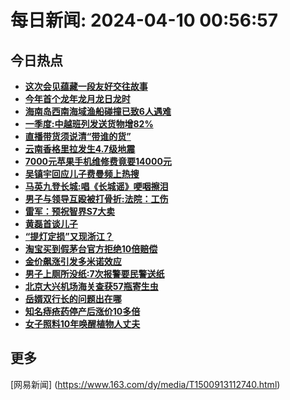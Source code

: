 
# 每日新闻: 2024-04-10 00:56:57
## 今日热点

- **[这次会见蕴藏一段友好交往故事](https://www.163.com/search?keyword=%E8%BF%99%E6%AC%A1%E4%BC%9A%E8%A7%81%E8%95%B4%E8%97%8F%E4%B8%80%E6%AE%B5%E5%8F%8B%E5%A5%BD%E4%BA%A4%E5%BE%80%E6%95%85%E4%BA%8B)**
- **[今年首个龙年龙月龙日龙时](https://www.163.com/search?keyword=%E4%BB%8A%E5%B9%B4%E9%A6%96%E4%B8%AA%E9%BE%99%E5%B9%B4%E9%BE%99%E6%9C%88%E9%BE%99%E6%97%A5%E9%BE%99%E6%97%B6)**
- **[海南岛西南海域渔船碰撞已致6人遇难](https://www.163.com/search?keyword=%E6%B5%B7%E5%8D%97%E5%B2%9B%E8%A5%BF%E5%8D%97%E6%B5%B7%E5%9F%9F%E6%B8%94%E8%88%B9%E7%A2%B0%E6%92%9E%E5%B7%B2%E8%87%B46%E4%BA%BA%E9%81%87%E9%9A%BE)**
- **[一季度:中越班列发送货物增82%](https://www.163.com/search?keyword=%E4%B8%80%E5%AD%A3%E5%BA%A6+%E4%B8%AD%E8%B6%8A%E7%8F%AD%E5%88%97%E5%8F%91%E9%80%81%E8%B4%A7%E7%89%A9%E5%A2%9E82%25)**
- **[直播带货须说清“带谁的货”](https://www.163.com/search?keyword=%E7%9B%B4%E6%92%AD%E5%B8%A6%E8%B4%A7%E9%A1%BB%E8%AF%B4%E6%B8%85%E2%80%9C%E5%B8%A6%E8%B0%81%E7%9A%84%E8%B4%A7%E2%80%9D)**
- **[云南香格里拉发生4.7级地震](https://www.163.com/search?keyword=%E4%BA%91%E5%8D%97%E9%A6%99%E6%A0%BC%E9%87%8C%E6%8B%89%E5%8F%91%E7%94%9F4.7%E7%BA%A7%E5%9C%B0%E9%9C%87)**
- **[7000元苹果手机维修费竟要14000元](https://www.163.com/search?keyword=7000%E5%85%83%E8%8B%B9%E6%9E%9C%E6%89%8B%E6%9C%BA%E7%BB%B4%E4%BF%AE%E8%B4%B9%E7%AB%9F%E8%A6%8114000%E5%85%83)**
- **[吴镇宇回应儿子费曼频上热搜](https://www.163.com/search?keyword=%E5%90%B4%E9%95%87%E5%AE%87%E5%9B%9E%E5%BA%94%E5%84%BF%E5%AD%90%E8%B4%B9%E6%9B%BC%E9%A2%91%E4%B8%8A%E7%83%AD%E6%90%9C)**
- **[马英九登长城:唱《长城谣》哽咽擦泪](https://www.163.com/search?keyword=%E9%A9%AC%E8%8B%B1%E4%B9%9D%E7%99%BB%E9%95%BF%E5%9F%8E+%E5%94%B1%E3%80%8A%E9%95%BF%E5%9F%8E%E8%B0%A3%E3%80%8B%E5%93%BD%E5%92%BD%E6%93%A6%E6%B3%AA)**
- **[男子与领导互殴被打骨折:法院：工伤](https://www.163.com/search?keyword=%E7%94%B7%E5%AD%90%E4%B8%8E%E9%A2%86%E5%AF%BC%E4%BA%92%E6%AE%B4%E8%A2%AB%E6%89%93%E9%AA%A8%E6%8A%98+%E6%B3%95%E9%99%A2%EF%BC%9A%E5%B7%A5%E4%BC%A4)**
- **[雷军：预祝智界S7大卖](https://www.163.com/search?keyword=%E9%9B%B7%E5%86%9B%EF%BC%9A%E9%A2%84%E7%A5%9D%E6%99%BA%E7%95%8CS7%E5%A4%A7%E5%8D%96)**
- **[黄磊首谈儿子](https://www.163.com/search?keyword=%E9%BB%84%E7%A3%8A%E9%A6%96%E8%B0%88%E5%84%BF%E5%AD%90)**
- **[“提灯定损”又现浙江？](https://www.163.com/search?keyword=%E2%80%9C%E6%8F%90%E7%81%AF%E5%AE%9A%E6%8D%9F%E2%80%9D%E5%8F%88%E7%8E%B0%E6%B5%99%E6%B1%9F%EF%BC%9F)**
- **[淘宝买到假茅台官方拒绝10倍赔偿](https://www.163.com/search?keyword=%E6%B7%98%E5%AE%9D%E4%B9%B0%E5%88%B0%E5%81%87%E8%8C%85%E5%8F%B0%E5%AE%98%E6%96%B9%E6%8B%92%E7%BB%9D10%E5%80%8D%E8%B5%94%E5%81%BF)**
- **[金价飙涨引发多米诺效应](https://www.163.com/search?keyword=%E9%87%91%E4%BB%B7%E9%A3%99%E6%B6%A8%E5%BC%95%E5%8F%91%E5%A4%9A%E7%B1%B3%E8%AF%BA%E6%95%88%E5%BA%94)**
- **[男子上厕所没纸:7次报警要民警送纸](https://www.163.com/search?keyword=%E7%94%B7%E5%AD%90%E4%B8%8A%E5%8E%95%E6%89%80%E6%B2%A1%E7%BA%B8+7%E6%AC%A1%E6%8A%A5%E8%AD%A6%E8%A6%81%E6%B0%91%E8%AD%A6%E9%80%81%E7%BA%B8)**
- **[北京大兴机场海关查获57瓶寄生虫](https://www.163.com/search?keyword=%E5%8C%97%E4%BA%AC%E5%A4%A7%E5%85%B4%E6%9C%BA%E5%9C%BA%E6%B5%B7%E5%85%B3%E6%9F%A5%E8%8E%B757%E7%93%B6%E5%AF%84%E7%94%9F%E8%99%AB)**
- **[岳婿双行长的问题出在哪](https://www.163.com/search?keyword=%E5%B2%B3%E5%A9%BF%E5%8F%8C%E8%A1%8C%E9%95%BF%E7%9A%84%E9%97%AE%E9%A2%98%E5%87%BA%E5%9C%A8%E5%93%AA)**
- **[知名痔疮药停产后涨价10多倍](https://www.163.com/search?keyword=%E7%9F%A5%E5%90%8D%E7%97%94%E7%96%AE%E8%8D%AF%E5%81%9C%E4%BA%A7%E5%90%8E%E6%B6%A8%E4%BB%B710%E5%A4%9A%E5%80%8D)**
- **[女子照料10年唤醒植物人丈夫](https://www.163.com/search?keyword=%E5%A5%B3%E5%AD%90%E7%85%A7%E6%96%9910%E5%B9%B4%E5%94%A4%E9%86%92%E6%A4%8D%E7%89%A9%E4%BA%BA%E4%B8%88%E5%A4%AB)**

## 更多
[网易新闻] (https://www.163.com/dy/media/T1500913112740.html)

